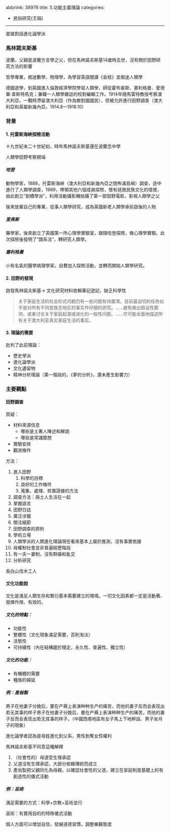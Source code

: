 abbrlink: 38978
title: 5.功能主義理論
categories:
  - 民俗研究(王娟)
---
直接對話進化論學派

### 馬林諾夫斯基

波蘭，父親是波蘭方言學之父，但在馬林諾夫斯基14歲時去世，沒有關於田野研究方法的影響

哲學專業，痴迷數學、物理學，為學習英語閱讀《金枝》並痴迷人類學

德國遊學，到英國進入倫敦經濟學院學習人類學，師從霍布豪斯、塞利格曼、愛德華·韋斯特馬克；兼職一人類學雜誌的校對編輯工作。1914年隨馬雷特教授考察澳大利亞，一戰時滯留澳大利亞（作為敵對國國民），但被允許進行田野調查（澳大利亞和英屬新幾內亞，1914.8—1918.10）

### 背景

#### 1. 托雷斯海峽探險活動

十九世紀末二十世紀初，時年馬林諾夫斯基還在波蘭念中學

人類學田野考察開端

##### 哈登

動物學家，1888，托雷斯海峽（澳大利亞和新幾內亞之間佈滿島嶼）調查，途中進行了人類學調查，1989，帶領其他六個成員探險，懷有拯救民族文化的情懷，由此創立“劍橋學派”，利用活動攝影機拍攝了第一部田野電影，影視人類學之父

後來放棄自己的專業，從事人類學研究，成為英國新老人類學承前啟後的人物

##### 里弗斯

藥學家，後來創立了英國第一所心理學實驗室，跟隨哈登探險，做心理學實驗。此次探險後發明了“譜系法”，轉研究人類學。

##### 塞利格曼

小有名氣的醫學病理學家。自費加入探險活動，並轉而開始人類學研究。

#### 2. 田野的發現

啟發馬林諾夫斯基→ 文化研究材料依賴筆記遊記，缺乏科學性

> 关于家庭生活的社会形式问题仍有一些问题有待厘清。目前最迫切的任务似乎是对所有不同民族志地区的事实作仔细的研究。……避免做出假设性臆测，或者讨论关于家庭起源或进化的一般性问题。……尽可能全面地描述所有关于澳大利亚真实家庭生活的事实。

#### 3. 理論的需要

批判了此前理論：

- 歷史學派
- 進化論學派
- 文化遺留物
- 精神分析理論（第一階段的，《夢的分析》，還未產生影響力）

### 主要觀點

#### 田野調查

質疑：

- 材料來源信息
	- 哪些是土著人陳述和解說
	- 哪些是常識臆想
- 實驗安排
- 觀測條件

方法：

1. 進入田野
	1. 科學的目標
	2. 良好的工作條件
	3. 蒐集、處理、核實證據的方法
2. 調查方法：與土人生活在一起
3. 掌握語言
4. 田野日誌
5. 廣泛涉獵
6. 關注細節
7. 田野調查的原則
8. 學術立場
9. 人類學派的人類進化理論現在看來基本上屬於推測，沒有事實依據
10. 母權制社會並非普遍經歷階段
11. 有一夫一妻制，沒有群婚和亂交
12. 分析研究

長白山伐木工人

#### 文化功能說

文化是滿足人類生存和繁衍基本需要建立的環境。一切文化因素都一定是活動著、發揮作用、有效的。

##### 文化的特點：

- 功能性
- 整體性（文化現象滿足需要，否則淘汰）
- 活態性
- 可持續性（內在結構趨於穩定，永久性、普遍性、獨立性）

##### 文化的功能：

- 有機體的需要
- 種族的綿延

##### 例：產翁製

男子在他妻子分娩后，要在产褥上表演种种生产的痛苦，而他的妻子反而会表现出若无其事的样子男子在他妻子分娩后，要在产褥上表演种种生产的痛苦，而他的妻子反而会表现出若无其事的样子。（中國西南地區有女子馬上下地幹話、男子坐月子的現象）

進化論學者認為是母姓進化到父系，男性剝奪女性權利

馬林諾夫斯基不同意這種解釋

1. （社會性的）母道受生理承認
2. 父道沒有生理承認，大部分依賴傳統而成立
3. 產翁製把父親同化為母親，以確認社會性的父道，建立在家庭制度基礎上的有創造性的儀式活動

##### 例：巫術

滿足需要的方式：科學+宗教+巫術並行

巫術：有實用目的的特殊儀式活動

個人方面可以增加自信，發展道德習慣，調整樂觀態度